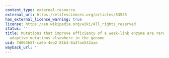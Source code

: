```yaml
---
content_type: external-resource
external_url: https://elifesciences.org/articles/53535
has_external_license_warning: true
license: https://en.wikipedia.org/wiki/All_rights_reserved
status: ''
title: Mutations that improve efficiency of a weak-link enzyme are rare compared to
  adaptive mutations elsewhere in the genome
uid: 7d063b5f-ca6b-4ea2-81b3-6a3fae542aae
wayback_url: ''
---
```

